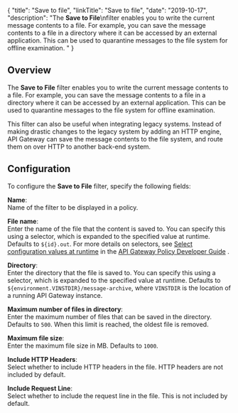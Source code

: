 {
"title": "Save to file",
"linkTitle": "Save to file",
"date": "2019-10-17",
"description": "The **Save to File**\\nfilter enables you to write the current message contents to a file. For example, you can save the message contents to a file in a directory where it can be accessed by an external application. This can be used to quarantine messages to the file system for offline examination. "
}
﻿
<div id="p_connection_save_to_file_over">

Overview
--------

The **Save to File**
filter enables you to write the current message contents to a file. For example, you can save the message contents to a file in a directory where it can be accessed by an external application. This can be used to quarantine messages to the file system for offline examination.

This filter can also be useful when integrating legacy systems. Instead of making drastic changes to the legacy system by adding an HTTP engine, API Gateway can save the message contents to the file system, and route them on over HTTP to another back-end system.

</div>

<div id="p_connection_save_to_file_conf">

Configuration
-------------

To configure the **Save to File**
filter, specify the following fields:

**Name**:\
Name of the filter to be displayed in a policy.

**File name**:\
Enter the name of the file that the content is saved to. You can specify this using a selector, which is expanded to the specified value at runtime. Defaults to `${id}.out`. For more details on selectors, see
[Select configuration values at runtime](/csh?context=630&product=prod-api-gateway-77)
in the
[API Gateway Policy Developer Guide](/bundle/APIGateway_77_PolicyDevGuide_allOS_en_HTML5/)
.

**Directory**:\
Enter the directory that the file is saved to. You can specify this using a selector, which is expanded to the specified value at runtime. Defaults to `${environment.VINSTDIR}/message-archive`, where `VINSTDIR`
is the location of a running API Gateway instance.

**Maximum number of files in directory**:\
Enter the maximum number of files that can be saved in the directory. Defaults to `500`. When this limit is reached, the oldest file is removed.

**Maximum file size**:\
Enter the maximum file size in MB. Defaults to `1000`.

**Include HTTP Headers**:\
Select whether to include HTTP headers in the file. HTTP headers are not included by default.

**Include Request Line**:\
Select whether to include the request line in the file. This is not included by default.

</div>
